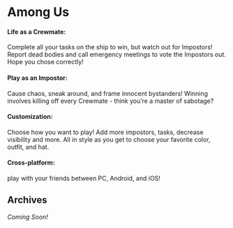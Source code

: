 # Among Us

#### Life as a Crewmate:
Complete all your tasks on the ship to win, but watch out for Impostors! Report dead bodies and call emergency meetings to vote the Impostors out. Hope you chose correctly!
#### Play as an Impostor:
Cause chaos, sneak around, and frame innocent bystanders! Winning involves killing off every Crewmate - think you’re a master of sabotage?
#### Customization:
Choose how you want to play! Add more impostors, tasks, decrease visibility and more. All in style as you get to choose your favorite color, outfit, and hat.
#### Cross-platform:
play with your friends between PC, Android, and iOS!

## Archives

*Coming Soon!*
